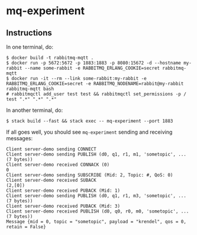 # mq-experiment

## Instructions

In one terminal, do:

    $ docker build -t rabbitmq-mqtt .
    $ docker run -p 5672:5672 -p 1883:1883 -p 8080:15672 -d --hostname my-rabbit --name some-rabbit -e RABBITMQ_ERLANG_COOKIE=secret rabbitmq-mqtt
    $ docker run -it --rm --link some-rabbit:my-rabbit -e RABBITMQ_ERLANG_COOKIE=secret -e RABBITMQ_NODENAME=rabbit@my-rabbit rabbitmq-mqtt bash
    # rabbitmqctl add_user test test && rabbitmqctl set_permissions -p / test ".*" ".*" ".*"

In another terminal, do:

    $ stack build --fast && stack exec -- mq-experiment --port 1883

If all goes well, you should see `mq-experiment` sending and receiving messages:

```
Client server-demo sending CONNECT
Client server-demo sending PUBLISH (d0, q1, r1, m1, 'sometopic', ... (7 bytes))
Client server-demo received CONNACK (0)
0
Client server-demo sending SUBSCRIBE (Mid: 2, Topic: #, QoS: 0)
Client server-demo received SUBACK
(2,[0])
Client server-demo received PUBACK (Mid: 1)
Client server-demo sending PUBLISH (d0, q1, r1, m3, 'sometopic', ... (7 bytes))
Client server-demo received PUBACK (Mid: 3)
Client server-demo received PUBLISH (d0, q0, r0, m0, 'sometopic', ... (7 bytes))
Message {mid = 0, topic = "sometopic", payload = "krendel", qos = 0, retain = False}
```
